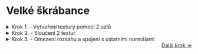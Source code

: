# Velké škrábance

<details>
<summary>Krok 1. - Vytvoření textury pomocí 2 uzlů</summary>

#### a) Vlnová textura
Pomocí tohoto uzlu určíme tvar a všeobecný vzhled škrábanců.

Připojte nový uzel **Vlnová textura** za Mapování a upravte jej následujícím způsobem:
- **Velikost** nastavte na cca 3.5, toto určuje velikost a frekvenci škrábanců.
- **Historii vracení** na asi 4, toto určuje zkreslení a kroucení škrábanců.
- **Detail Roughness** na maximum.

_Doporučuji si pohrát s uzlem mapování (přesněji s rotací) aby vaše textura nevypadala jako na prvním obrázku. Toto se samozřejmě vztahuje jen na krychle a podobné objekty. __Dejte ale pozor na to že pokud cokoliv upravíte v Mapování, všechny uzly závislé na tomto se také ovlivní!___
![O8](https://github.com/user-attachments/assets/060abe2e-5a1e-4ea9-a352-0097eb73e9ac)

#### b) Textura šumu
Pomocí tohoto uzlu určíme oblast ve které se budou škrábance projevovat.

Vytvořte nový uzel **Textura šumu**, který zatím nechte volně v prostoru, nastavte typ šumu na **Hetero Terrain** upravte jej následujícím způsobem:
- **Velikost** nastavte na cca 1.4, toto určuje velikost oblastí.
- **Detail** na maximum.
- **Historie vracení** na 1 - 4, toto určuje nepravidelnost a rozpoložení oblastí.
Náhled na tuto texturu by měl vypadat asi takto:
<div align="center">
<img
  src="https://github.com/user-attachments/assets/97d8a423-1e23-4494-8e42-f43dc20c74ce"
  alt="O9"
  width="50%"
  align="middle"
/> </div>
<br>

</details>
<details>

<summary>Krok 2. - Sloučení 2 textur</summary>
To aby se Vlnová textura projevovala v oblastech určených Texturou šumu, využijeme uzly **Oddělit XYZ** a **Kombinovat XYZ**. Poté přiřadíme Vlnovou texturu pouze k jedné ze souřadnic (v tomto případě **Y**), ostatní necháme být.

Vytvořte tyto dva uzly a připojte je následovně:
<div align="center">
<img
  src="https://github.com/user-attachments/assets/2ff93dec-53be-4914-a4af-3c51807f0961"
  alt="O10"
  width="50%"
  align="middle"
/> </div>
<br>

Tímto se nám spojily tyto dvě textury, a škrábance se budou projevovat více na oblastech vyznačených Texturou šumu.

</details>
<details>

<summary>Krok 3. - Omezení rozsahu a spojení s ostatními normálami</summary>
V této podobě by byly škrábance příliš časté a ostré, proto přidáme za Texturu šumu ještě **Rampu barev** u které posunutím posuvníků dosáhneme přesně toho (ještě nezapomeňte prohodit bílou a černou).
<div align="center">
<img
  src="https://github.com/user-attachments/assets/11412d86-c454-4b37-bc4e-833d8336e584"
  alt="O10"
  width="50%"
  align="middle"
/> </div>
<br>

Teď už nám stačí pouze zkombinovat tuto normálovou mapu s ostatními dvěma vytvořenými v minulých kapitolách, a to zase za pomocí uzlu **Bump**, do jekož vstupu Výška zapojíme naši novou texturu, a do Normály připojíme výstup minulého Bump uzlu.

Duplikujeme tedy minulý **Bump** uzel (Shift + D) a připojíme jej tak jak bylo popsáno, s výstupem vedoucím do vstupu Normála na uzlu **Principled BSDF**.

![O12](https://github.com/user-attachments/assets/f2c034eb-1baf-437f-a421-3a3733503eb1)

Nakonec nezapomeňte připojit Principled BSDF s výstupem, jako na obrázku.
</details>

<div align="right">
<a href="https://github.com/Milimar16/Blender-realisticke-povrchy/blob/main/Ocel%20-%20p%C5%99ehled.md">Další krok =></a>
 </div>
